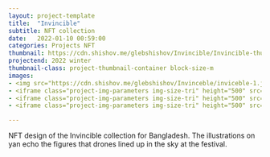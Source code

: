 ```yaml
---
layout: project-template
title:  "Invincible"
subtitle: NFT collection
date:   2022-01-10 00:59:00
categories: Projects NFT
thumbnail: https://cdn.shishov.me/glebshishov/Invincible/Invincible-thumbnail.webp
projectend: 2022 winter
thumbnail-class: project-thumbnail-container block-size-m
images:
- <img src="https://cdn.shishov.me/glebshishov/Invinceble/inviceble-1.jpg" class="project-img-parameters img-size-full" alt="Invinceble-1">
- <iframe class="project-img-parameters img-size-tri" height="500" src="https://player.vimeo.com/video/752154282?h=5fc4e5fcff&amp;badge=0&amp;autopause=0&amp&autoplay=1&loop=0;player_id=0&amp;app_id=58479" frameborder="0" allow="autoplay; fullscreen; picture-in-picture" allowfullscreen title="3.mp4"></iframe>
- <iframe class="project-img-parameters img-size-tri" height="500" src="https://player.vimeo.com/video/748537673?h=02354f10ac&amp;badge=0&amp;autopause=0&amp&autoplay=1&loop=1;player_id=0&amp;app_id=58479" frameborder="0" allow="autoplay; fullscreen; picture-in-picture" allowfullscreen title="3.mp4"></iframe>
- <iframe class="project-img-parameters img-size-tri" height="500" src="https://player.vimeo.com/video/748537673?h=02354f10ac&amp;badge=0&amp;autopause=0&amp&autoplay=1&loop=1;player_id=0&amp;app_id=58479" frameborder="0" allow="autoplay; fullscreen; picture-in-picture" allowfullscreen title="3.mp4"></iframe>

---
```


NFT design of the Invincible collection for Bangladesh. The illustrations on yan echo the figures that drones lined up in the sky at the festival. 